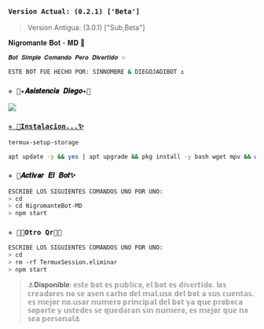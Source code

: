 
### `Version Actual: (0.2.1) ['Beta']`

>Version Antigua: (3.0.1) ["Sub,Beta"]

𝐍𝐢𝐠𝐫𝐨𝐦𝐚𝐧𝐭𝐞 𝐁𝐨𝐭 - 𝐌𝐃 🌼

```bash
𝑩𝒐𝒕 𝑺𝒊𝒎𝒑𝒍𝒆 𝑪𝒐𝒎𝒂𝒏𝒅𝒐 𝑷𝒆𝒓𝒐 𝑫𝒊𝒗𝒆𝒓𝒕𝒊𝒅𝒐 ✨

𝙴𝚂𝚃𝙴 𝙱𝙾𝚃 𝙵𝚄𝙴 𝙷𝙴𝙲𝙷𝙾 𝙿𝙾𝚁: 𝚂𝙸𝙽𝙽𝙾𝙼𝙱𝚁𝙴 & 𝙳𝙸𝙴𝙶𝙾𝙹𝙰𝙳𝙸𝙱𝙾𝚃 ⚓
```

### `✵ 📄✦𝑨𝒔𝒊𝒔𝒕𝒆𝒏𝒄𝒊𝒂 𝑫𝒊𝒆𝒈𝒐✦📄`
<a href="http://wa.me/573107133321" target="blank"><img src="https://img.shields.io/badge/Diego_Asistencia-25D366?style=for-the-badge&logo=whatsapp&logoColor=white" />


### `✵ 🌻Instalacion...✨`
```bash
termux-setup-storage
```

```bash
apt update -y && yes | apt upgrade && pkg install -y bash wget mpv && wget -O - https://raw.githubusercontent.com/sinombre913/NigromanteBot-MD/master/nigromante.sh | bash
```

### `✵ 🌿𝑨𝒄𝒕𝒊𝒗𝒂𝒓 𝑬𝒍 𝑩𝒐𝒕✨`
```bash
ESCRIBE LOS SIGUIENTES COMANDOS UNO POR UNO:
> cd 
> cd NigromanteBot-MD
> npm start
```

### `✵ 🐕‍🦺Otro Qr👨‍💻` 
```bash
ESCRIBE LOS SIGUIENTES COMANDOS UNO POR UNO:
> cd 
> rm -rf TermuxSession.eliminar
> npm start
```

>⚓𝐃𝐢𝐬𝐩𝐨𝐧𝐢𝐛𝐥𝐞: 𝕖𝕤𝕥𝕖 𝕓𝕠𝕥 𝕖𝕤 𝕡𝕦𝕓𝕝𝕚𝕔𝕠, 𝕖𝕝 𝕓𝕠𝕥 𝕖𝕤 𝕕𝕚𝕧𝕖𝕣𝕥𝕚𝕕𝕠. 𝕝𝕠𝕤 𝕔𝕣𝕖𝕒𝕕𝕠𝕣𝕖𝕤 𝕟𝕠 𝕤𝕖 𝕒𝕤𝕖𝕟 𝕔𝕒𝕣𝕙𝕠 𝕕𝕖𝕝 𝕞𝕒𝕝.𝕦𝕤𝕠 𝕕𝕖𝕝 𝕓𝕠𝕥 𝕒 𝕤𝕦𝕤 𝕔𝕦𝕖𝕟𝕥𝕒𝕤. 𝕖𝕤 𝕞𝕖𝕛𝕠𝕣 𝕟𝕠.𝕦𝕤𝕒𝕣 𝕟𝕦𝕞𝕖𝕣𝕠 𝕡𝕣𝕚𝕟𝕔𝕚𝕡𝕒𝕝 𝕕𝕖𝕝 𝕓𝕠𝕥 𝕪𝕒 𝕢𝕦𝕖 𝕡𝕣𝕠𝕓𝕠𝕔𝕒 𝕤𝕠𝕡𝕠𝕣𝕥𝕖 𝕪 𝕦𝕤𝕥𝕖𝕕𝕖𝕤 𝕤𝕖 𝕢𝕦𝕖𝕕𝕒𝕣𝕒𝕟 𝕤𝕚𝕟 𝕟𝕦𝕞𝕖𝕣𝕠, 𝕖𝕤 𝕞𝕖𝕛𝕠𝕣 𝕢𝕦𝕖 𝕟𝕠 𝕤𝕖𝕒 𝕡𝕖𝕣𝕤𝕠𝕟𝕒𝕝⚓